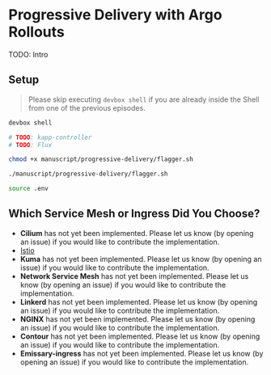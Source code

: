 # Progressive Delivery with Argo Rollouts

TODO: Intro

## Setup

> Please skip executing `devbox shell` if you are already inside the Shell from one of the previous episodes.

```bash
devbox shell

# TODO: kapp-controller
# TODO: Flux

chmod +x manuscript/progressive-delivery/flagger.sh

./manuscript/progressive-delivery/flagger.sh

source .env
```

## Which Service Mesh or Ingress Did You Choose?

* **Cilium** has not yet been implemented. Please let us know (by opening an issue) if you would like to contribute the implementation.
* [Istio](istio.md)
* **Kuma** has not yet been implemented. Please let us know (by opening an issue) if you would like to contribute the implementation.
* **Network Service Mesh** has not yet been implemented. Please let us know (by opening an issue) if you would like to contribute the implementation.
* **Linkerd** has not yet been implemented. Please let us know (by opening an issue) if you would like to contribute the implementation.
* **NGINX** has not yet been implemented. Please let us know (by opening an issue) if you would like to contribute the implementation.
* **Contour** has not yet been implemented. Please let us know (by opening an issue) if you would like to contribute the implementation.
* **Emissary-ingress** has not yet been implemented. Please let us know (by opening an issue) if you would like to contribute the implementation.
